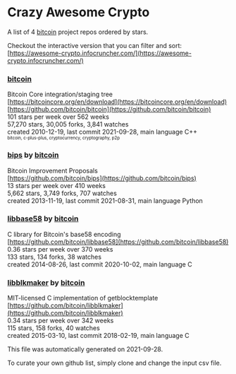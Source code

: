 # Crazy Awesome Crypto
A list of 4 [bitcoin](https://github.com/bitcoin) project repos ordered by stars.  

Checkout the interactive version that you can filter and sort: 
[https://awesome-crypto.infocruncher.com/](https://awesome-crypto.infocruncher.com/)  


### [bitcoin](https://github.com/bitcoin/bitcoin)  
Bitcoin Core integration/staging tree  
[https://bitcoincore.org/en/download](https://bitcoincore.org/en/download)  
[https://github.com/bitcoin/bitcoin](https://github.com/bitcoin/bitcoin)  
101 stars per week over 562 weeks  
57,270 stars, 30,005 forks, 3,841 watches  
created 2010-12-19, last commit 2021-09-28, main language C++  
<sub><sup>bitcoin, c-plus-plus, cryptocurrency, cryptography, p2p</sup></sub>


### [bips](https://github.com/bitcoin/bips) by [bitcoin](https://github.com/bitcoin)  
Bitcoin Improvement Proposals  
[https://github.com/bitcoin/bips](https://github.com/bitcoin/bips)  
13 stars per week over 410 weeks  
5,662 stars, 3,749 forks, 707 watches  
created 2013-11-19, last commit 2021-08-31, main language Python  


### [libbase58](https://github.com/bitcoin/libbase58) by [bitcoin](https://github.com/bitcoin)  
C library for Bitcoin's base58 encoding  
[https://github.com/bitcoin/libbase58](https://github.com/bitcoin/libbase58)  
0.36 stars per week over 370 weeks  
133 stars, 134 forks, 38 watches  
created 2014-08-26, last commit 2020-10-02, main language C  


### [libblkmaker](https://github.com/bitcoin/libblkmaker) by [bitcoin](https://github.com/bitcoin)  
MIT-licensed C implementation of getblocktemplate  
[https://github.com/bitcoin/libblkmaker](https://github.com/bitcoin/libblkmaker)  
0.34 stars per week over 342 weeks  
115 stars, 158 forks, 40 watches  
created 2015-03-10, last commit 2018-02-19, main language C  


This file was automatically generated on 2021-09-28.  

To curate your own github list, simply clone and change the input csv file.  